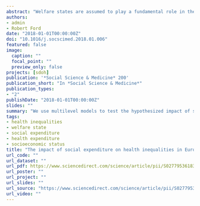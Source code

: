 ```yaml
---
abstract: "Welfare states are assumed to play a fundamental role in the protection and promotion of the health and socioeconomic well-being of citizens. However, empirical evidence on the effect of the welfare state is still contradictory. The inconsistency of the results has led researchers to a lack of consensus in defining the mechanisms that might explain the relationship between the welfare state and health. To shed some light on the current debate, we rely on individual and country data from the European Social Survey (ESS) and Eurostat to explore the direct and indirect effects of the welfare state on health inequalities in a sample of European countries. We use multilevel models to test the hypothesized impact of social expenditure on reducing health inequalities. Firstly, results show that health inequalities are lower in countries where social expenditure is higher. Secondly, the relationship between socio-economic status (SES) and health is moderated by social expenditure. The positive effect of SES on health decreases in countries where social expenditure is higher, while this effect is higher in countries with lower social expenditure. Our findings suggest that social spending has a positive impact on equalizing health conditions in Europe."
authors:
- admin
- Robert Ford
date: "2018-01-01T00:00:00Z"
doi: "10.1016/j.socscimed.2018.01.006"
featured: false
image:
  caption: ""
  focal_point: ""
  preview_only: false
projects: [sdoh]
publication: '*Social Science & Medicine* 200'
publication_short: "In *Social Science & Medicine*"
publication_types:
- "2"
publishDate: "2018-01-01T00:00:00Z"
slides: ""
summary: "We use multilevel models to test the hypothesized impact of social expenditure on reducing health inequalities."
tags:
- health inequalities
- welfare state
- social expenditure
- health expenditure
- socioeconomic status
title: "The impact of social expenditure on health inequalities in Europe"
url_code: ""
url_dataset: ""
url_pdf: https://www.sciencedirect.com/science/article/pii/S0277953618300066/pdfft?md5=885184f9e09692cefc7c003097aaf9a9&pid=1-s2.0-S0277953618300066-main.pdf
url_poster: ""
url_project: ""
url_slides: ""
url_source: "https://www.sciencedirect.com/science/article/pii/S0277953618300066?via%3Dihub"
url_video: ""
---
```

